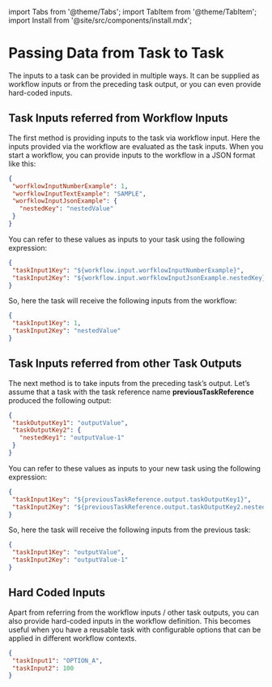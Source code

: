 import Tabs from '@theme/Tabs';
import TabItem from '@theme/TabItem';
import Install from '@site/src/components/install.mdx';


# Passing Data from Task to Task

The inputs to a task can be provided in multiple ways. It can be supplied as workflow inputs or from the preceding task output, or you can even provide hard-coded inputs. 

## Task Inputs referred from Workflow Inputs​

The first method is providing inputs to the task via workflow input. Here the inputs provided via the workflow are evaluated as the task inputs.
When you start a workflow, you can provide inputs to the workflow in a JSON format like this:

```json
{
 "worfklowInputNumberExample": 1,
 "worfklowInputTextExample": "SAMPLE",
 "worfklowInputJsonExample": {
   "nestedKey": "nestedValue"
 }
}
```

You can refer to these values as inputs to your task using the following expression:

```json
{
 "taskInput1Key": "${workflow.input.worfklowInputNumberExample}",
 "taskInput2Key": "${workflow.input.worfklowInputJsonExample.nestedKey}"
}
```

So, here the task will receive the following inputs from the workflow:

```json
{
 "taskInput1Key": 1,
 "taskInput2Key": "nestedValue"
}
```

## Task Inputs referred from other Task Outputs​

The next method is to take inputs from the preceding task’s output. Let’s assume that a task with the task reference name **previousTaskReference** produced the following output:

```json
{
 "taskOutputKey1": "outputValue",
 "taskOutputKey2": {
   "nestedKey1": "outputValue-1"
 }
}
```

You can refer to these values as inputs to your new task using the following expression:

```json
{
 "taskInput1Key": "${previousTaskReference.output.taskOutputKey1}",
 "taskInput2Key": "${previousTaskReference.output.taskOutputKey2.nestedKey1}"
}
```

So, here the task will receive the following inputs from the previous task:

```json
{
 "taskInput1Key": "outputValue",
 "taskInput2Key": "outputValue-1"
}
```

## Hard Coded Inputs​​

Apart from referring from the workflow inputs / other task outputs, you can also provide hard-coded inputs in the workflow definition. This becomes useful when you have a reusable task with configurable options that can be applied in different workflow contexts.

```json
{
 "taskInput1": "OPTION_A",
 "taskInput2": 100
}
```